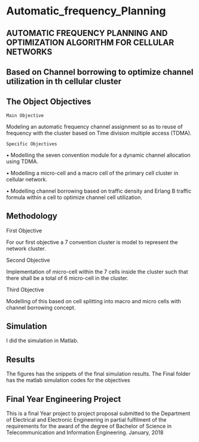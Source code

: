 # Automatic_frequency_Planning
##  AUTOMATIC FREQUENCY PLANNING AND OPTIMIZATION ALGORITHM FOR CELLULAR NETWORKS 
## Based on Channel borrowing to optimize channel utilization in th cellular cluster 
##	The Object Objectives 
	Main Objective 
Modeling an automatic frequency channel assignment so as to reuse of frequency with the cluster based on Time division multiple access (TDMA). 

	Specific Objectives 
•	Modelling the seven convention module for a dynamic channel allocation using TDMA.


•	Modelling a micro-cell and a macro cell of the primary cell cluster in cellular network. 


•	Modelling channel borrowing based on traffic density and Erlang B traffic formula within a cell to optimize channel cell utilization. 
	
  
 ## Methodology   
  First Objective 
  
For our first objective  a 7 convention cluster is model to represent the network cluster. 


Second Objective

Implementation of micro-cell within the 7 cells inside the cluster such that there shall be a total of 6 micro-cell in the cluster.


Third Objective

Modelling of this based on cell splitting into macro and micro cells with channel borrowing concept.

## Simulation 
I did the simulation in Matlab. 
## Results
The figures has the snippets of the final simulation results.
The Final folder has the matlab simulation codes for the objectives

## Final Year Engineering Project 
This is a final Year project to  project proposal submitted to the Department of Electrical and Electronic Engineering in partial fulfilment of the requirements for the award of the degree of Bachelor of Science in 
Telecommunication and Information Engineering. 
January, 2018

